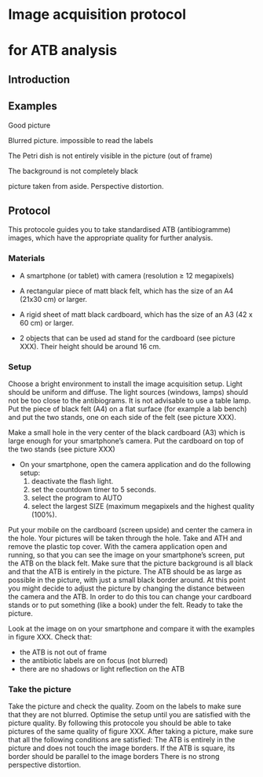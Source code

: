# Image acquisition protocol #
# for ATB analysis #

## Introduction ##

## Examples ##

Good picture

Blurred picture.
impossible to read the labels

The Petri dish is not entirely visible in the picture (out of frame)

The background is not completely black

picture taken from aside. Perspective distortion.


## Protocol ##

This protocole guides you to take standardised ATB (antibiogramme) images, which have the appropriate quality for further analysis.


### Materials ###

- A smartphone (or tablet) with camera (resolution ≥ 12 megapixels)

- A rectangular piece of matt black felt, which has the size of an A4 (21x30 cm) or larger.

- A rigid sheet of matt black cardboard, which has the size of an A3 (42 x 60 cm)  or larger.
- 2 objects that can be used ad stand for the cardboard (see picture XXX). Their height should be around 16 cm.


### Setup ###

Choose a bright environment to install the image acquisition setup. Light should be uniform and diffuse. The light sources (windows, lamps) should not be too close to the antibiograms. It is not advisable to use a table lamp.
Put the piece of black felt (A4) on a flat surface (for example a lab bench) and put the two stands, one on each side of the felt (see picture XXX).

Make a small hole in the very center of the black cardboard (A3) which is large enough for your smartphone’s camera.
Put the cardboard on top of the two stands (see picture XXX)
- On your smartphone, open the camera application and do the following setup:
	1) deactivate the flash light.
	2) set the countdown timer to 5 seconds.
	3) select the program to AUTO
	4) select the largest SIZE (maximum megapixels and the highest quality (100%). 
	
Put your mobile on the cardboard (screen upside) and center the camera in the hole. Your pictures will be taken through the hole.
Take and ATH and remove the plastic top cover. With the camera application open and running, so that you can see the image on your smartphone’s screen,  put the ATB on the black felt.
Make sure that the picture background is all black and that the ATB is entirely in the picture. The ATB should be as large as possible in the picture, with just a small black border around.
At this point you might decide to adjust the picture by changing the distance between the camera and the ATB.  In order to do this tou can change your cardboard stands or to put something (like a book) under the felt.
Ready to take the picture.

Look at the image on on your smartphone and compare it with the examples in figure XXX.
Check that:
- the ATB is not out of frame
- the antibiotic labels are on focus (not blurred)
- there are no shadows or light reflection on the ATB

### Take the picture ###

Take the picture and check the quality. Zoom on the labels to make sure that they are not blurred. 
Optimise the setup until you are satisfied with the picture quality. By following this protocole you should be able to take pictures of the same quality of figure XXX.
After taking a picture, make sure that all the following conditions are satisfied:
The ATB is entirely in the picture and does not touch the image borders.
If the ATB is square, its border should be parallel to the image borders
There is no strong perspective distortion. 

